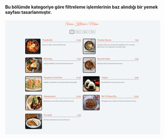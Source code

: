 #### Bu bölümde kategoriye göre filtreleme işlemlerinin baz alındığı bir yemek sayfası tasarlanmıştır.

![img](/img/1.png)
